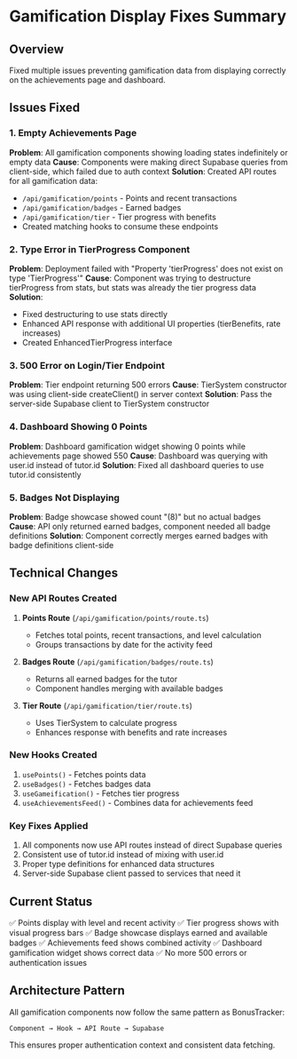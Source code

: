 # Gamification Display Fixes Summary

## Overview
Fixed multiple issues preventing gamification data from displaying correctly on the achievements page and dashboard.

## Issues Fixed

### 1. Empty Achievements Page
**Problem**: All gamification components showing loading states indefinitely or empty data
**Cause**: Components were making direct Supabase queries from client-side, which failed due to auth context
**Solution**: Created API routes for all gamification data:
- `/api/gamification/points` - Points and recent transactions
- `/api/gamification/badges` - Earned badges
- `/api/gamification/tier` - Tier progress with benefits
- Created matching hooks to consume these endpoints

### 2. Type Error in TierProgress Component
**Problem**: Deployment failed with "Property 'tierProgress' does not exist on type 'TierProgress'"
**Cause**: Component was trying to destructure tierProgress from stats, but stats was already the tier progress data
**Solution**: 
- Fixed destructuring to use stats directly
- Enhanced API response with additional UI properties (tierBenefits, rate increases)
- Created EnhancedTierProgress interface

### 3. 500 Error on Login/Tier Endpoint
**Problem**: Tier endpoint returning 500 errors
**Cause**: TierSystem constructor was using client-side createClient() in server context
**Solution**: Pass the server-side Supabase client to TierSystem constructor

### 4. Dashboard Showing 0 Points
**Problem**: Dashboard gamification widget showing 0 points while achievements page showed 550
**Cause**: Dashboard was querying with user.id instead of tutor.id
**Solution**: Fixed all dashboard queries to use tutor.id consistently

### 5. Badges Not Displaying
**Problem**: Badge showcase showed count "(8)" but no actual badges
**Cause**: API only returned earned badges, component needed all badge definitions
**Solution**: Component correctly merges earned badges with badge definitions client-side

## Technical Changes

### New API Routes Created
1. **Points Route** (`/api/gamification/points/route.ts`)
   - Fetches total points, recent transactions, and level calculation
   - Groups transactions by date for the activity feed

2. **Badges Route** (`/api/gamification/badges/route.ts`)
   - Returns all earned badges for the tutor
   - Component handles merging with available badges

3. **Tier Route** (`/api/gamification/tier/route.ts`)
   - Uses TierSystem to calculate progress
   - Enhances response with benefits and rate increases

### New Hooks Created
1. `usePoints()` - Fetches points data
2. `useBadges()` - Fetches badges data
3. `useGameification()` - Fetches tier progress
4. `useAchievementsFeed()` - Combines data for achievements feed

### Key Fixes Applied
1. All components now use API routes instead of direct Supabase queries
2. Consistent use of tutor.id instead of mixing with user.id
3. Proper type definitions for enhanced data structures
4. Server-side Supabase client passed to services that need it

## Current Status
✅ Points display with level and recent activity
✅ Tier progress shows with visual progress bars
✅ Badge showcase displays earned and available badges
✅ Achievements feed shows combined activity
✅ Dashboard gamification widget shows correct data
✅ No more 500 errors or authentication issues

## Architecture Pattern
All gamification components now follow the same pattern as BonusTracker:
```
Component → Hook → API Route → Supabase
```

This ensures proper authentication context and consistent data fetching. 